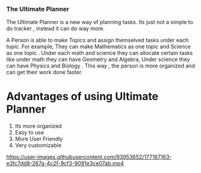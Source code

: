 
### The Ultimate Planner

The Ultimate Planner is a new way of planning tasks. Its just not a simple to do tracker , instead it can do way more.

A Person is able to make Topics and assign themselved tasks under each topic. For example, They can make Mathematics as one topic and Science as one topic . Under each math and science they can allocate certain tasks like under math they can have Geometry and Algebra, Under science they can have Physics and Biology . This way , the person is more organized and can get their work done faster.

# Advantages of using Ultimate Planner

1) Its more organized
2) Easy to use
3) More User Friendly 
4) Very customizable



https://user-images.githubusercontent.com/93953652/177167163-e3fc7dd8-267a-4c2f-9cf3-9091e3ce07ab.mp4






